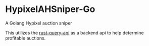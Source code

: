 # HypixelAHSniper-Go
A Golang Hypixel auction sniper


This utilizes the [rust-query-api](https://github.com/kr45732/rust-query-api) as a backend api to help determine profitable auctions.
